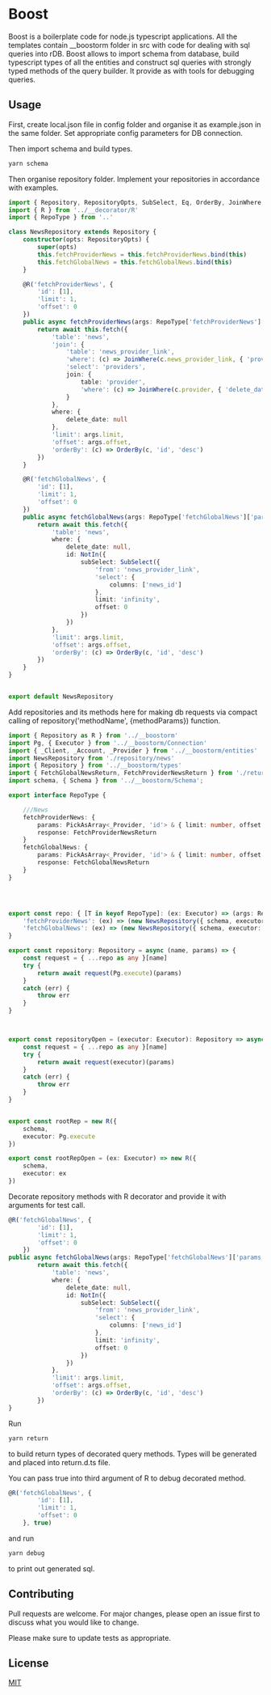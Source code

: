 # Boost

Boost is a boilerplate code for  node.js typescript applications. All the templates contain  __boostorm folder in src with code for dealing with sql queries into rDB.  Boost allows to import schema from database, build typescript types of all the entities and construct sql queries with strongly typed methods of the query builder. It provide as with tools for debugging queries.  




## Usage
First, create local.json file in config folder and organise it as example.json in the same folder. Set appropriate 
config parameters for DB connection.

Then import schema and build types.
```bash
yarn schema
```

Then organise repository folder. Implement your repositories in accordance with examples. 
```typescript
import { Repository, RepositoryOpts, SubSelect, Eq, OrderBy, JoinWhere, NotIn, In } from "../../__boostorm";
import { R } from '../__decorator/R'
import { RepoType } from '..'

class NewsRepository extends Repository {
    constructor(opts: RepositoryOpts) {
        super(opts)
        this.fetchProviderNews = this.fetchProviderNews.bind(this)
        this.fetchGlobalNews = this.fetchGlobalNews.bind(this)
    }

    @R('fetchProviderNews', {
        'id': [1],
        'limit': 1,
        'offset': 0
    })
    public async fetchProviderNews(args: RepoType['fetchProviderNews']['params']): Promise<RepoType['fetchProviderNews']['response']> {
        return await this.fetch({
            'table': 'news',
            'join': {
                'table': 'news_provider_link',
                'where': (c) => JoinWhere(c.news_provider_link, { 'provider_id': In(args.id) }),
                'select': 'providers',
                join: {
                    table: 'provider',
                    'where': (c) => JoinWhere(c.provider, { 'delete_date': null })
                }
            },
            where: {
                delete_date: null
            },
            'limit': args.limit,
            'offset': args.offset,
            'orderBy': (c) => OrderBy(c, 'id', 'desc')
        })
    }

    @R('fetchGlobalNews', {
        'id': [1],
        'limit': 1,
        'offset': 0
    })
    public async fetchGlobalNews(args: RepoType['fetchGlobalNews']['params']): Promise<RepoType['fetchGlobalNews']['response']> {
        return await this.fetch({
            'table': 'news',
            where: {
                delete_date: null,
                id: NotIn({
                    subSelect: SubSelect({
                        'from': 'news_provider_link',
                        'select': {
                            columns: ['news_id']
                        },
                        limit: 'infinity',
                        offset: 0
                    })
                })
            },
            'limit': args.limit,
            'offset': args.offset,
            'orderBy': (c) => OrderBy(c, 'id', 'desc')
        })
    }
}


export default NewsRepository


```

Add repositories and its methods here for making db requests via compact calling of repository('methodName', {methodParams}) function. 

```typescript
import { Repository as R } from '../__boostorm'
import Pg, { Executor } from '../__boostorm/Connection'
import { _Client, _Account, _Provider } from '../__boostorm/entities'
import NewsRepository from './repository/news'
import { Repository } from '../__boostorm/types'
import { FetchGlobalNewsReturn, FetchProviderNewsReturn } from './return'
import schema, { Schema } from '../__boostorm/Schema';

export interface RepoType {

    ///News
    fetchProviderNews: {
        params: PickAsArray<_Provider, 'id'> & { limit: number, offset: number },
        response: FetchProviderNewsReturn
    }
    fetchGlobalNews: {
        params: PickAsArray<_Provider, 'id'> & { limit: number, offset: number },
        response: FetchGlobalNewsReturn
    }
}




export const repo: { [T in keyof RepoType]: (ex: Executor) => (args: RepoType[T]['params']) => Promise<RepoType[T]['response']> } = {
    'fetchProviderNews': (ex) => (new NewsRepository({ schema, executor: ex })).fetchProviderNews,
    'fetchGlobalNews': (ex) => (new NewsRepository({ schema, executor: ex })).fetchGlobalNews,
}

export const repository: Repository = async (name, params) => {
    const request = { ...repo as any }[name]
    try {
        return await request(Pg.execute)(params)
    }
    catch (err) {
        throw err
    }
}



export const repositoryOpen = (executor: Executor): Repository => async (name, params) => {
    const request = { ...repo as any }[name]
    try {
        return await request(executor)(params)
    }
    catch (err) {
        throw err
    }
}


export const rootRep = new R({
    schema,
    executor: Pg.execute
})

export const rootRepOpen = (ex: Executor) => new R({
    schema,
    executor: ex
})

```

Decorate repository methods with R decorator and provide it with arguments for test call.

```typescript
@R('fetchGlobalNews', {
        'id': [1],
        'limit': 1,
        'offset': 0
    })
public async fetchGlobalNews(args: RepoType['fetchGlobalNews']['params']): Promise<RepoType['fetchGlobalNews']['response']> {
        return await this.fetch({
            'table': 'news',
            where: {
                delete_date: null,
                id: NotIn({
                    subSelect: SubSelect({
                        'from': 'news_provider_link',
                        'select': {
                            columns: ['news_id']
                        },
                        limit: 'infinity',
                        offset: 0
                    })
                })
            },
            'limit': args.limit,
            'offset': args.offset,
            'orderBy': (c) => OrderBy(c, 'id', 'desc')
        })
}

```

Run 

```bash
yarn return
```
to build return types of decorated query methods. Types will be generated and placed into return.d.ts file.

You can pass true into third argument of R to debug decorated method.
```typescript
@R('fetchGlobalNews', {
        'id': [1],
        'limit': 1,
        'offset': 0
    }, true)

```
and run
```bash
yarn debug
``` 
to print out generated sql.

## Contributing
Pull requests are welcome. For major changes, please open an issue first to discuss what you would like to change.

Please make sure to update tests as appropriate.

## License
[MIT](https://choosealicense.com/licenses/mit/)